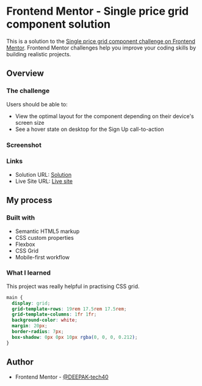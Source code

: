 # Frontend Mentor - Single price grid component solution

This is a solution to the [Single price grid component challenge on Frontend Mentor](https://www.frontendmentor.io/challenges/single-price-grid-component-5ce41129d0ff452fec5abbbc). Frontend Mentor challenges help you improve your coding skills by building realistic projects.

## Overview

### The challenge

Users should be able to:

- View the optimal layout for the component depending on their device's screen size
- See a hover state on desktop for the Sign Up call-to-action

### Screenshot

### Links

- Solution URL: [Solution](https://your-solution-url.com)
- Live Site URL: [Live site](https://your-live-site-url.com)

## My process

### Built with

- Semantic HTML5 markup
- CSS custom properties
- Flexbox
- CSS Grid
- Mobile-first workflow

### What I learned

This project was really helpful in practising CSS grid.

```css
main {
  display: grid;
  grid-template-rows: 19rem 17.5rem 17.5rem;
  grid-template-columns: 1fr 1fr;
  background-color: white;
  margin: 20px;
  border-radius: 7px;
  box-shadow: 0px 0px 10px rgba(0, 0, 0, 0.212);
}
```

## Author

- Frontend Mentor - [@DEEPAK-tech40](https://www.frontendmentor.io/profile/DEEPAK-tech40)

